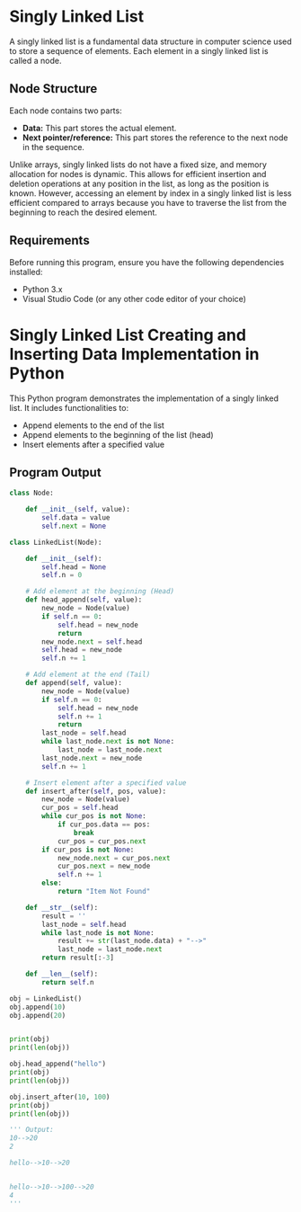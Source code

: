 # Singly Linked List

A singly linked list is a fundamental data structure in computer science used to store a sequence of elements. Each element in a singly linked list is called a node.

## Node Structure

Each node contains two parts:

- **Data:** This part stores the actual element.
- **Next pointer/reference:** This part stores the reference to the next node in the sequence.

Unlike arrays, singly linked lists do not have a fixed size, and memory allocation for nodes is dynamic. This allows for efficient insertion and deletion operations at any position in the list, as long as the position is known. However, accessing an element by index in a singly linked list is less efficient compared to arrays because you have to traverse the list from the beginning to reach the desired element.

## Requirements

Before running this program, ensure you have the following dependencies installed:

- Python 3.x
- Visual Studio Code (or any other code editor of your choice)


# Singly Linked List Creating and Inserting Data Implementation in Python

This Python program demonstrates the implementation of a singly linked list. It includes functionalities to:
- Append elements to the end of the list
- Append elements to the beginning of the list (head)
- Insert elements after a specified value

## Program Output

```python
class Node:

    def __init__(self, value):
        self.data = value
        self.next = None

class LinkedList(Node):

    def __init__(self):
        self.head = None
        self.n = 0

    # Add element at the beginning (Head)
    def head_append(self, value):
        new_node = Node(value)
        if self.n == 0:
            self.head = new_node
            return
        new_node.next = self.head
        self.head = new_node
        self.n += 1

    # Add element at the end (Tail)
    def append(self, value):
        new_node = Node(value)
        if self.n == 0:
            self.head = new_node
            self.n += 1
            return
        last_node = self.head
        while last_node.next is not None:
            last_node = last_node.next
        last_node.next = new_node
        self.n += 1

    # Insert element after a specified value
    def insert_after(self, pos, value):
        new_node = Node(value)
        cur_pos = self.head
        while cur_pos is not None:
            if cur_pos.data == pos:
                break
            cur_pos = cur_pos.next
        if cur_pos is not None:
            new_node.next = cur_pos.next
            cur_pos.next = new_node
            self.n += 1
        else:
            return "Item Not Found"

    def __str__(self):
        result = ''
        last_node = self.head
        while last_node is not None:
            result += str(last_node.data) + "-->"
            last_node = last_node.next
        return result[:-3]

    def __len__(self):
        return self.n

obj = LinkedList()
obj.append(10)
obj.append(20)


print(obj)
print(len(obj))

obj.head_append("hello")
print(obj)
print(len(obj))

obj.insert_after(10, 100)
print(obj)
print(len(obj))

''' Output:
10-->20
2

hello-->10-->20


hello-->10-->100-->20
4
'''
